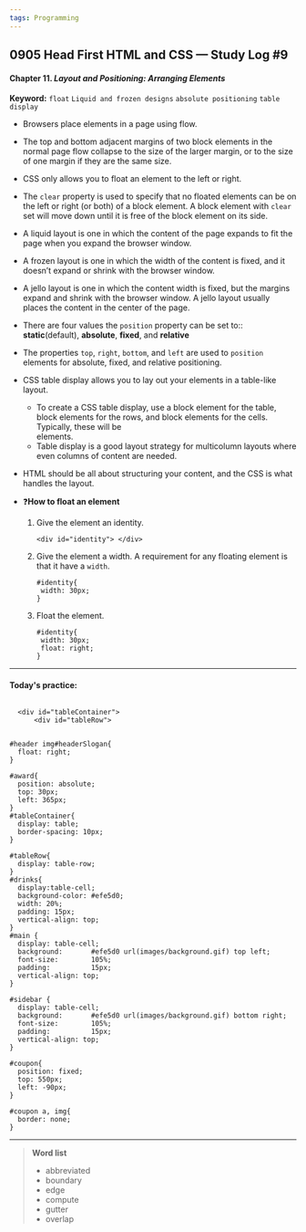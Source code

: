 ```yaml
---
tags: Programming
---
```


## 0905 Head First HTML and CSS — Study Log #9 

#### Chapter 11. *Layout and Positioning: Arranging Elements*

**Keyword:** `float` `Liquid and frozen designs` `absolute positioning` `table display`

- Browsers place elements in a page using flow.
- The top and bottom adjacent margins of two block elements in the normal page flow collapse to the size of the larger margin, or to the size of one margin if they are the same size.
- CSS only allows you to float an element to the left or right.
- The `clear` property is used to specify that no floated elements can be on the left or right (or both) of a block element. A block element with `clear` set will move down until it is free of the block element on its side.
- A liquid layout is one in which the content of the page expands to fit the page when you expand the browser window.
- A frozen layout is one in which the width of the content is fixed, and it doesn’t expand or shrink with the browser window.
- A jello layout is one in which the content width is fixed, but the margins expand and shrink with the browser window. A jello layout usually places the content in the center of the page.
- There are four values the `position` property can be set to:: **static**(default), **absolute**, **fixed**, and **relative**
- The properties `top`, `right`, `bottom`, and `left` are used to `position` elements for absolute, fixed, and relative positioning.
- CSS table display allows you to lay out your elements in a table-like layout.
  - To create a CSS table display, use a block element for the table, block elements for the rows, and block elements for the cells. Typically, these will be <div> elements.
  - Table display is a good layout strategy for multicolumn layouts where even columns of content are needed.

- HTML should be all about structuring your content, and the CSS is what handles the layout.
- ❓**How to float an element**
  1. Give the element an identity.  
      ```
      <div id="identity"> </div>
      ```
  2. Give the element a width. A requirement for any floating element is that it have a `width`. 
      ```
      #identity{
       width: 30px;
      }
      ```
  3. Float the element. 
      ```
      #identity{
       width: 30px;
       float: right;
      }
      ```
---
#### Today's practice:

```

  <div id="tableContainer">
      <div id="tableRow">


#header img#headerSlogan{
  float: right;
}

#award{
  position: absolute;
  top: 30px;
  left: 365px;
}
#tableContainer{
  display: table;
  border-spacing: 10px;
}

#tableRow{
  display: table-row;
}
#drinks{
  display:table-cell;
  background-color: #efe5d0;
  width: 20%;
  padding: 15px;
  vertical-align: top;
}
#main {
  display: table-cell;
  background:       #efe5d0 url(images/background.gif) top left;
  font-size:        105%;
  padding:          15px;
  vertical-align: top;
}

#sidebar {
  display: table-cell;
  background:       #efe5d0 url(images/background.gif) bottom right;
  font-size:        105%;
  padding:          15px;
  vertical-align: top;
}

#coupon{
  position: fixed;
  top: 550px;
  left: -90px;
}

#coupon a, img{
  border: none;
}

```

---
>**Word list**
>
>- abbreviated
>- boundary
>- edge
>- compute
>- gutter
>- overlap
